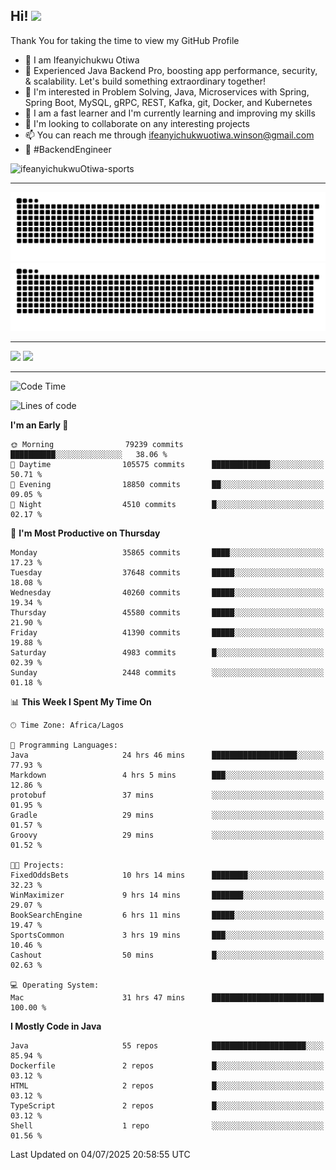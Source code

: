 <!-- BLOG-POST-LIST:START --><!-- BLOG-POST-LIST:END -->

## Hi! <img src="https://media.giphy.com/media/hvRJCLFzcasrR4ia7z/giphy.gif" width="4%"> 

Thank You for taking the time to view my GitHub Profile

- 👋 I am Ifeanyichukwu Otiwa
- 🚀 Experienced Java Backend Pro, boosting app performance, security, & scalability. Let's build something extraordinary together!
- 👀 I'm interested in Problem Solving, Java, Microservices with Spring, Spring Boot, MySQL, gRPC, REST, Kafka, git, Docker, and Kubernetes
- 🌱 I am a fast learner and I'm currently learning and improving my skills
- 💞️ I'm looking to collaborate on any interesting projects
- 📫 You can reach me through ifeanyichukwuotiwa.winson@gmail.com
- 🚀 #BackendEngineer

<p align="left" marginTop="10px"> <img src="https://komarev.com/ghpvc/?username=ifeanyichukwuOtiwa-sports&label=Profile%20views&color=0e75b6&style=for-the-badge" alt="ifeanyichukwuOtiwa-sports" /> </p>

***

<!--🐍📈SNAKEGRAPH / 🌐WEBSITE: https://github.com/Platane/snk -->
![github contribution grid snake animation](https://raw.githubusercontent.com/ifeanyichukwuOtiwa-sports/ifeanyichukwuOtiwa-sports/output/github-contribution-grid-snake-dark.svg#gh-dark-mode-only)![github contribution grid snake animation](https://raw.githubusercontent.com/ifeanyichukwuOtiwa-sports/ifeanyichukwuOtiwa-sports/output/github-contribution-grid-snake.svg#gh-light-mode-only)

***

<p float="left">
  <img float="left" src="https://github-readme-stats.vercel.app/api?username=ifeanyichukwuOtiwa-sports&count_private=true&include_all_commits=true&theme=react&show_icons=true" />
  <img float="right" src="https://github-readme-stats.vercel.app/api/top-langs/?username=ifeanyichukwuOtiwa-sports&layout=compact&show_icons=true&theme=react" /> 
</p>

***



<!--START_SECTION:waka-->
![Code Time](http://img.shields.io/badge/Code%20Time-3%2C919%20hrs%2054%20mins-blue)

![Lines of code](https://img.shields.io/badge/From%20Hello%20World%20I%27ve%20Written-56.1%20million%20lines%20of%20code-blue)

**I'm an Early 🐤** 

```text
🌞 Morning                79239 commits       ██████████░░░░░░░░░░░░░░░   38.06 % 
🌆 Daytime                105575 commits      █████████████░░░░░░░░░░░░   50.71 % 
🌃 Evening                18850 commits       ██░░░░░░░░░░░░░░░░░░░░░░░   09.05 % 
🌙 Night                  4510 commits        █░░░░░░░░░░░░░░░░░░░░░░░░   02.17 % 
```
📅 **I'm Most Productive on Thursday** 

```text
Monday                   35865 commits       ████░░░░░░░░░░░░░░░░░░░░░   17.23 % 
Tuesday                  37648 commits       █████░░░░░░░░░░░░░░░░░░░░   18.08 % 
Wednesday                40260 commits       █████░░░░░░░░░░░░░░░░░░░░   19.34 % 
Thursday                 45580 commits       █████░░░░░░░░░░░░░░░░░░░░   21.90 % 
Friday                   41390 commits       █████░░░░░░░░░░░░░░░░░░░░   19.88 % 
Saturday                 4983 commits        █░░░░░░░░░░░░░░░░░░░░░░░░   02.39 % 
Sunday                   2448 commits        ░░░░░░░░░░░░░░░░░░░░░░░░░   01.18 % 
```


📊 **This Week I Spent My Time On** 

```text
🕑︎ Time Zone: Africa/Lagos

💬 Programming Languages: 
Java                     24 hrs 46 mins      ███████████████████░░░░░░   77.93 % 
Markdown                 4 hrs 5 mins        ███░░░░░░░░░░░░░░░░░░░░░░   12.86 % 
protobuf                 37 mins             ░░░░░░░░░░░░░░░░░░░░░░░░░   01.95 % 
Gradle                   29 mins             ░░░░░░░░░░░░░░░░░░░░░░░░░   01.57 % 
Groovy                   29 mins             ░░░░░░░░░░░░░░░░░░░░░░░░░   01.52 % 

🐱‍💻 Projects: 
FixedOddsBets            10 hrs 14 mins      ████████░░░░░░░░░░░░░░░░░   32.23 % 
WinMaximizer             9 hrs 14 mins       ███████░░░░░░░░░░░░░░░░░░   29.07 % 
BookSearchEngine         6 hrs 11 mins       █████░░░░░░░░░░░░░░░░░░░░   19.47 % 
SportsCommon             3 hrs 19 mins       ███░░░░░░░░░░░░░░░░░░░░░░   10.46 % 
Cashout                  50 mins             █░░░░░░░░░░░░░░░░░░░░░░░░   02.63 % 

💻 Operating System: 
Mac                      31 hrs 47 mins      █████████████████████████   100.00 % 
```

**I Mostly Code in Java** 

```text
Java                     55 repos            █████████████████████░░░░   85.94 % 
Dockerfile               2 repos             █░░░░░░░░░░░░░░░░░░░░░░░░   03.12 % 
HTML                     2 repos             █░░░░░░░░░░░░░░░░░░░░░░░░   03.12 % 
TypeScript               2 repos             █░░░░░░░░░░░░░░░░░░░░░░░░   03.12 % 
Shell                    1 repo              ░░░░░░░░░░░░░░░░░░░░░░░░░   01.56 % 
```




 Last Updated on 04/07/2025 20:58:55 UTC
<!--END_SECTION:waka-->

<!--
<p align="center">
![trophy](https://github-profile-trophy.vercel.app/?username=ifeanyichukwuOtiwa-sports&theme=onedark) (https://github.com/ryo-ma/github-profile-trophy)
</p>
-->

<!---
ifeanyi-otiwa/ifeanyi-otiwa is a ✨ special ✨ repository because its `README.md` (this file) appears on your GitHub profile.
You can click the Preview link to take a look at your changes.
--->

